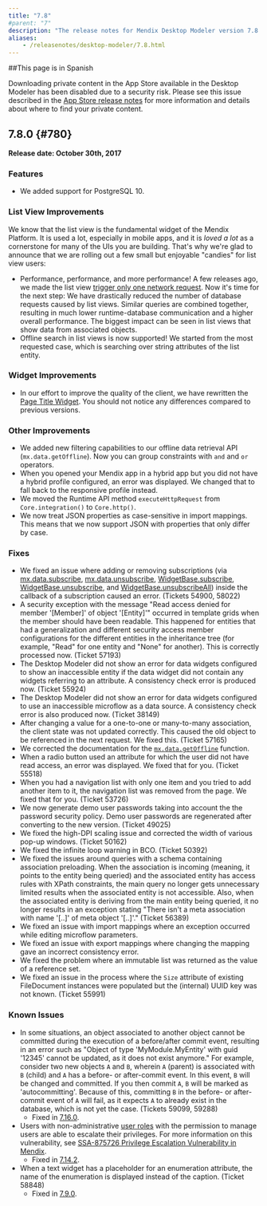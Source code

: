 ```yaml
---
title: "7.8"
#parent: "7"
description: "The release notes for Mendix Desktop Modeler version 7.8 (including all patches) with details on new features, bug fixes, and known issues."
aliases:
    - /releasenotes/desktop-modeler/7.8.html
---
```


##This page is in Spanish 


Downloading private content in the App Store available in the Desktop Modeler has been disabled due to a security risk. Please see this issue described in the [App Store release notes](/releasenotes/app-store/#private-fix) for more information and details about where to find your private content.


## 7.8.0 {#780}

**Release date: October 30th, 2017**



### Features

* We added support for PostgreSQL 10.

### List View Improvements

We know that the list view is the fundamental widget of the Mendix Platform. It is used a lot, especially in mobile apps, and it is *loved a lot* as a cornerstone for many of the UIs you are building. That's why we're glad to announce that we are rolling out a few small but enjoyable "candies" for list view users:

* Performance, performance, and more performance! A few releases ago, we made the list view [trigger only one network request](7.4#improvements). Now it's time for the next step: We have drastically reduced the number of database requests caused by list views. Similar queries are combined together, resulting in much lower runtime-database communication and a higher overall performance. The biggest impact can be seen in list views that show data from associated objects.
* Offline search in list views is now supported! We started from the most requested case, which is searching over string attributes of the list entity.

### Widget Improvements

* In our effort to improve the quality of the client, we have rewritten the [Page Title Widget](/refguide7/page-title). You should not notice any differences compared to previous versions.

### Other Improvements

* We added new filtering capabilities to our offline data retrieval API (`mx.data.getOffline`). Now you can group constraints with `and` and `or` operators.
* When you opened your Mendix app in a hybrid app but you did not have a hybrid profile configured, an error was displayed. We changed that to fall back to the responsive profile instead.
* We moved the Runtime API method `executeHttpRequest` from `Core.integration()` to `Core.http()`.
* We now treat JSON properties as case-sensitive in import mappings. This means that we now support JSON with properties that only differ by case.

### Fixes

* We fixed an issue where adding or removing subscriptions (via [mx.data.subscribe](https://apidocs.rnd.mendix.com/7/client/mx.data.html#.subscribe), [mx.data.unsubscribe](https://apidocs.rnd.mendix.com/7/client/mx.data.html#.unsubscribe), [WidgetBase.subscribe](https://apidocs.rnd.mendix.com/7/client/mxui_widget__WidgetBase.html#subscribe), [WidgetBase.unsubscribe](https://apidocs.rnd.mendix.com/7/client/mxui_widget__WidgetBase.html#unsubscribe), and [WidgetBase.unsubscribeAll](https://apidocs.rnd.mendix.com/7/client/mxui_widget__WidgetBase.html#unsubscribeAll)) inside the callback of a subscription caused an error. (Tickets 54900, 58022)
* A security exception with the message "Read access denied for member '[Member]' of object '[Entity]'" occurred in template grids when the member should have been readable. This happened for entities that had a generalization and different security access member configurations for the different entities in the inheritance tree (for example, "Read" for one entity and "None" for another). This is correctly processed now. (Ticket 57193)
* The Desktop Modeler did not show an error for data widgets configured to show an inaccessible entity if the data widget did not contain any widgets referring to an attribute. A consistency check error is produced now. (Ticket 55924)
* The Desktop Modeler did not show an error for data widgets configured to use an inaccessible microflow as a data source. A consistency check error is also produced now. (Ticket 38149)
* After changing a value for a one-to-one or many-to-many association, the client state was not updated correctly. This caused the old object to be referenced in the next request. We fixed this. (Ticket 57165)
* We corrected the documentation for the [`mx.data.getOffline`](https://apidocs.rnd.mendix.com/7/client/mx.data.html#.getOffline) function.
* When a radio button used an attribute for which the user did not have read access, an error was displayed. We fixed that for you. (Ticket 55518)
* When you had a navigation list with only one item and you tried to add another item to it, the navigation list was removed from the page. We fixed that for you. (Ticket 53726)
* We now generate demo user passwords taking into account the the password security policy. Demo user passwords are regenerated after converting to the new version. (Ticket 49025)
* We fixed the high-DPI scaling issue and corrected the width of various pop-up windows. (Ticket 50162)
* We fixed the infinite loop warning in BCO. (Ticket 50392)
* We fixed the issues around queries with a schema containing association preloading. When the association is incoming (meaning, it points to the entity being queried) and the associated entity has access rules with XPath constraints, the main query no longer gets unnecessary limited results when the associated entity is not accessible. Also, when the associated entity is deriving from the main entity being queried, it no longer results in an exception stating "There isn't a meta association with name '[..]' of meta object '[..]'." (Ticket 56389)
* We fixed an issue with import mappings where an exception occurred while editing microflow parameters.
* We fixed an issue with export mappings where changing the mapping gave an incorrect consistency error.
* We fixed the problem where an immutable list was returned as the value of a reference set.
* We fixed an issue in the process where the `Size` attribute of existing FileDocument instances were populated but the (internal) UUID key was not known. (Ticket 55991)

### Known Issues

* In some situations, an object associated to another object cannot be committed during the execution of a before/after commit event, resulting in an error such as "Object of type 'MyModule.MyEntity' with guid '12345' cannot be updated, as it does not exist anymore." For example, consider two new objects `A` and `B`, wherein `A` (parent) is associated with `B` (child) and `A` has a before- or after-commit event. In this event, `B` will be changed and committed. If you then commit `A`, `B` will be marked as 'autocommitting'. Because of this, committing `B` in the before- or after-commit event of `A` will fail, as it expects `A` to already exist in the database, which is not yet the case. (Tickets 59099, 59288)
	* Fixed in [7.16.0](7.16#59099).
* Users with non-administrative [user roles](/refguide/user-roles) with the permission to manage users are able to escalate their privileges. For more information on this vulnerability, see [SSA-875726 Privilege Escalation Vulnerability in Mendix](https://new.siemens.com/global/en/products/services/cert.html#SecurityPublications).
	* Fixed in [7.14.2](7.14#875726).
* When a text widget has a placeholder for an enumeration attribute, the name of the enumeration is displayed instead of the caption. (Ticket 58848)
	* Fixed in [7.9.0](7.9#58848).